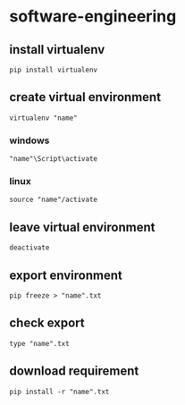 # software-engineering

## install virtualenv
```shell
pip install virtualenv
``` 

## create virtual environment
```shell
virtualenv "name"
```
### windows
```shell
"name"\Script\activate
```
### linux
```shell
source "name"/activate
```
## leave virtual environment
```shell
deactivate
```

## export environment
```shell
pip freeze > "name".txt
```

## check export
```shell
type "name".txt
```
## download requirement
```shell
pip install -r "name".txt
```